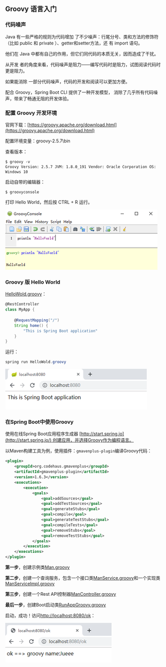 ## Groovy 语言入门

### 代码噪声

Java 有一些严格的规则为代码增加
了不少噪声：行尾分号、类和方法的修饰符（比如 public 和 private ）、getter和setter方法，还
有 import 语句。

他们在 Java 中都有自己的作用，但它们同代码的本质无关，因而造成了干扰。

从开发
者的角度来看，代码噪声是阻力——编写代码时是阻力，试图阅读代码时更是阻力。

如果能消除
一部分代码噪声，代码的开发和阅读可以更加方便。

配合 Groovy，Spring Boot CLI 提供了一种开发模型，
消除了几乎所有代码噪声，带来了畅通无阻的开发体验。

### 配置 Groovy 开发环境

官网下载：[https://groovy.apache.org/download.html](https://groovy.apache.org/download.html)

配置环境变量：groovy-2.5.7\bin

查看版本：

```shell
$ groovy -v
Groovy Version: 2.5.7 JVM: 1.8.0_191 Vendor: Oracle Corporation OS: Windows 10
```

启动自带的编辑器：

```shell
$ groovyconsole
```

打印 Hello World，然后按 CTRL + R 运行。

![1562067983108](assets/1562067983108.png)

### Groovy 版 Hello World

[HelloWold.groovy](HelloWold.groovy)：

```groovy
@RestController
class MyApp {

    @RequestMapping("/")
    String home() {
        "This is Spring Boot application"
    }
}
```

运行：

```powershell
spring run HelloWold.groovy
```

![1561980576442](assets/1561980576442.png)

### 在Spring Boot中使用Groovy

使用在线Spring Boot应用程序生成器 [http://start.spring.io](http://start.spring.io/) 创建应用，并选择Groovy作为编程语言。

以Maven构建工具为例，使用插件：`gmavenplus-plugin`编译Groovy代码：

```xml
<plugin>
	<groupId>org.codehaus.gmavenplus</groupId>
	<artifactId>gmavenplus-plugin</artifactId>
	<version>1.6.3</version>
	<executions>
		<execution>
			<goals>
				<goal>addSources</goal>
				<goal>addTestSources</goal>
				<goal>generateStubs</goal>
				<goal>compile</goal>
				<goal>generateTestStubs</goal>
				<goal>compileTests</goal>
				<goal>removeStubs</goal>
				<goal>removeTestStubs</goal>
			</goals>
		</execution>
	</executions>
</plugin>
```

**第一步**，创建示例类[Man.groovy](demo/src/main/groovy/com/example/demo/Man.groovy)

**第二步**，创建一个查询服务，包含一个接口类[ManService.groovy](demo/src/main/groovy/com/example/demo/ManService.groovy)和一个实现类[ManServiceImpl.groovy](demo/src/main/groovy/com/example/demo/ManServiceImpl.groovy)

**第三步**，创建一个Rest API控制器[ManController.groovy](demo/src/main/groovy/com/example/demo/ManController.groovy)

**最后一步**，创建Boot启动类[RunAppGroovy.groovy](demo/src/main/groovy/com/example/demo/DemoApplication)

启动，成功！访问<http://localhost:8080/ok>：

![1562296721788](assets/1562296721788.png)

